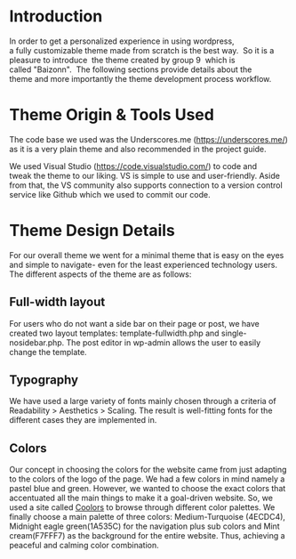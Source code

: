 # Introduction
  In order to get a personalized experience in using wordpress, a fully customizable theme made from scratch is the best way.  So it is a pleasure to introduce  the theme created by group 9  which is called "Baizonn".  The following sections provide details about the theme and more importantly the theme development process workflow.

# Theme Origin & Tools Used
  The code base we used was the Underscores.me (https://underscores.me/) as it is a very plain theme and also recommended in the project guide.
  
  We used Visual Studio (https://code.visualstudio.com/) to code and tweak the theme to our liking. VS is simple to use and user-friendly. Aside from that, the VS community also supports connection to a version control service like Github which we used to commit our code.
  
# Theme Design Details
  For our overall theme we went for a minimal theme that is easy on the eyes and simple to navigate- even for the least experienced technology users. The different aspects of the theme are as follows:
 
## Full-width layout
  For users who do not want a side bar on their page or post, we have created two layout templates: template-fullwidth.php and single-nosidebar.php. The post editor in wp-admin allows the user to easily change the template.

## Typography
  We have used a large variety of fonts mainly chosen through a criteria of Readability > Aesthetics > Scaling. The result is well-fitting fonts for the different cases they are implemented in.
  
## Colors
  Our concept in choosing the colors for the website came from just adapting to the colors of the logo of the page. We had a few colors in mind namely a pastel blue and green. However, we wanted to choose the exact colors that accentuated all the main things to make it a goal-driven website. So, we used a site called [Coolors](https://coolors.co/generate) to browse through different color palettes. 
  We finally choose a main palette of three colors: Medium-Turquoise (4ECDC4), Midnight eagle green(1A535C) for the navigation plus sub colors and Mint cream(F7FFF7) as the background for the entire website. Thus, achieving a peaceful and calming color combination.






  
